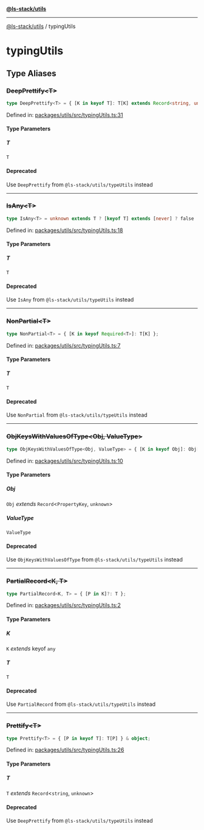 [**@ls-stack/utils**](README.md)

***

[@ls-stack/utils](modules.md) / typingUtils

# typingUtils

## Type Aliases

### ~~DeepPrettify\<T\>~~

```ts
type DeepPrettify<T> = { [K in keyof T]: T[K] extends Record<string, unknown> ? DeepPrettify<T[K]> : T[K] } & object;
```

Defined in: [packages/utils/src/typingUtils.ts:31](https://github.com/lucasols/utils/blob/main/packages/utils/src/typingUtils.ts#L31)

#### Type Parameters

##### T

`T`

#### Deprecated

Use `DeepPrettify` from `@ls-stack/utils/typeUtils` instead

***

### ~~IsAny\<T\>~~

```ts
type IsAny<T> = unknown extends T ? [keyof T] extends [never] ? false : true : false;
```

Defined in: [packages/utils/src/typingUtils.ts:18](https://github.com/lucasols/utils/blob/main/packages/utils/src/typingUtils.ts#L18)

#### Type Parameters

##### T

`T`

#### Deprecated

Use `IsAny` from `@ls-stack/utils/typeUtils` instead

***

### ~~NonPartial\<T\>~~

```ts
type NonPartial<T> = { [K in keyof Required<T>]: T[K] };
```

Defined in: [packages/utils/src/typingUtils.ts:7](https://github.com/lucasols/utils/blob/main/packages/utils/src/typingUtils.ts#L7)

#### Type Parameters

##### T

`T`

#### Deprecated

Use `NonPartial` from `@ls-stack/utils/typeUtils` instead

***

### ~~ObjKeysWithValuesOfType\<Obj, ValueType\>~~

```ts
type ObjKeysWithValuesOfType<Obj, ValueType> = { [K in keyof Obj]: Obj[K] extends ValueType ? K : never }[keyof Obj];
```

Defined in: [packages/utils/src/typingUtils.ts:10](https://github.com/lucasols/utils/blob/main/packages/utils/src/typingUtils.ts#L10)

#### Type Parameters

##### Obj

`Obj` *extends* `Record`\<`PropertyKey`, `unknown`\>

##### ValueType

`ValueType`

#### Deprecated

Use `ObjKeysWithValuesOfType` from `@ls-stack/utils/typeUtils` instead

***

### ~~PartialRecord\<K, T\>~~

```ts
type PartialRecord<K, T> = { [P in K]?: T };
```

Defined in: [packages/utils/src/typingUtils.ts:2](https://github.com/lucasols/utils/blob/main/packages/utils/src/typingUtils.ts#L2)

#### Type Parameters

##### K

`K` *extends* keyof `any`

##### T

`T`

#### Deprecated

Use `PartialRecord` from `@ls-stack/utils/typeUtils` instead

***

### ~~Prettify\<T\>~~

```ts
type Prettify<T> = { [P in keyof T]: T[P] } & object;
```

Defined in: [packages/utils/src/typingUtils.ts:26](https://github.com/lucasols/utils/blob/main/packages/utils/src/typingUtils.ts#L26)

#### Type Parameters

##### T

`T` *extends* `Record`\<`string`, `unknown`\>

#### Deprecated

Use `DeepPrettify` from `@ls-stack/utils/typeUtils` instead
